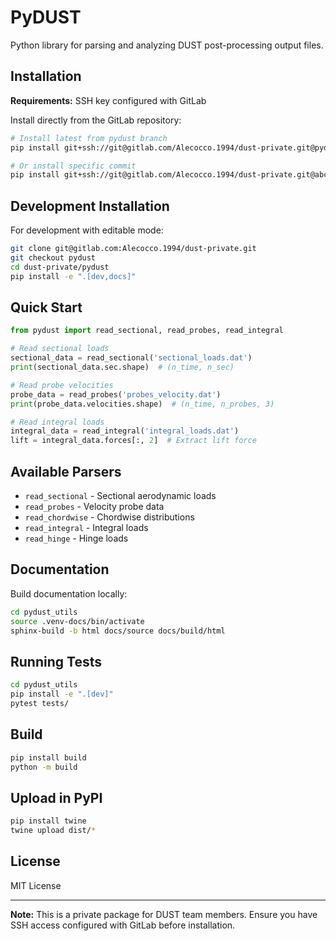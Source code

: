 # PyDUST

Python library for parsing and analyzing DUST post-processing output files.

## Installation

**Requirements:** SSH key configured with GitLab

Install directly from the GitLab repository:

```bash
# Install latest from pydust branch
pip install git+ssh://git@gitlab.com/Alecocco.1994/dust-private.git@pydust#subdirectory=pydust

# Or install specific commit
pip install git+ssh://git@gitlab.com/Alecocco.1994/dust-private.git@abc1234#subdirectory=pydust
```

## Development Installation

For development with editable mode:

```bash
git clone git@gitlab.com:Alecocco.1994/dust-private.git
git checkout pydust
cd dust-private/pydust
pip install -e ".[dev,docs]"
```

## Quick Start

```python
from pydust import read_sectional, read_probes, read_integral

# Read sectional loads
sectional_data = read_sectional('sectional_loads.dat')
print(sectional_data.sec.shape)  # (n_time, n_sec)

# Read probe velocities
probe_data = read_probes('probes_velocity.dat')
print(probe_data.velocities.shape)  # (n_time, n_probes, 3)

# Read integral loads
integral_data = read_integral('integral_loads.dat')
lift = integral_data.forces[:, 2]  # Extract lift force
```

## Available Parsers

- `read_sectional` - Sectional aerodynamic loads
- `read_probes` - Velocity probe data
- `read_chordwise` - Chordwise distributions
- `read_integral` - Integral loads
- `read_hinge` - Hinge loads

## Documentation

Build documentation locally:

```bash
cd pydust_utils
source .venv-docs/bin/activate
sphinx-build -b html docs/source docs/build/html
```

## Running Tests

```bash
cd pydust_utils
pip install -e ".[dev]"
pytest tests/
```

## Build 
```bash
pip install build 
python -m build 
```

## Upload in PyPI 
```bash
pip install twine 
twine upload dist/* 
```

## License

MIT License

---

**Note:** This is a private package for DUST team members. Ensure you have SSH access configured with GitLab before installation.
